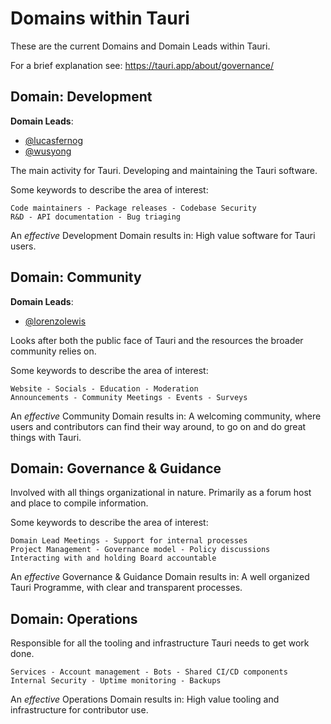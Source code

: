 # Domains within Tauri

These are the current Domains and Domain Leads within Tauri.

For a brief explanation see: https://tauri.app/about/governance/

## Domain: Development

**Domain Leads**:

-   [@lucasfernog][github-lucasfernog]
-   [@wusyong][github-wusyong]

The main activity for Tauri. Developing and maintaining the Tauri software.

Some keywords to describe the area of interest:

    Code maintainers - Package releases - Codebase Security
    R&D - API documentation - Bug triaging

An _effective_ Development Domain results in: High value software for Tauri
users.

## Domain: Community

**Domain Leads**:

-   [@lorenzolewis][github-lorenzolewis]

Looks after both the public face of Tauri and the resources the broader
community relies on.

Some keywords to describe the area of interest:

    Website - Socials - Education - Moderation
    Announcements - Community Meetings - Events - Surveys

An _effective_ Community Domain results in: A welcoming community, where users
and contributors can find their way around, to go on and do great things with
Tauri.

## Domain: Governance & Guidance

Involved with all things organizational in nature. Primarily as a forum host and
place to compile information.

Some keywords to describe the area of interest:

    Domain Lead Meetings - Support for internal processes
    Project Management - Governance model - Policy discussions
    Interacting with and holding Board accountable

An _effective_ Governance & Guidance Domain results in: A well organized Tauri
Programme, with clear and transparent processes.

## Domain: Operations

Responsible for all the tooling and infrastructure Tauri needs to get work done.

    Services - Account management - Bots - Shared CI/CD components
    Internal Security - Uptime monitoring - Backups

An _effective_ Operations Domain results in: High value tooling and
infrastructure for contributor use.

[github-lucasfernog]: https://github.com/lucasfernog
[github-wusyong]: https://github.com/wusyong
[github-lorenzolewis]: https://github.com/lorenzolewis

